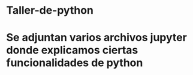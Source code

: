 # Taller-de-python
# Se adjuntan varios archivos jupyter donde explicamos ciertas funcionalidades de python
